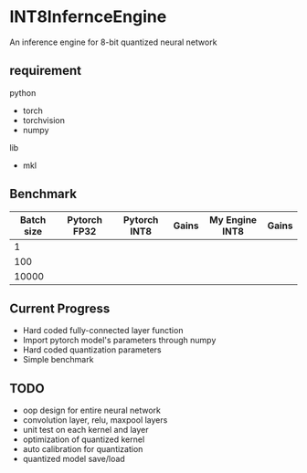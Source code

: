 # INT8InfernceEngine
An inference engine for 8-bit quantized neural network

## requirement
python
* torch
* torchvision
* numpy

lib
* mkl

## Benchmark

|Batch size|Pytorch FP32|Pytorch INT8|Gains|My Engine INT8|Gains|
|---|---|---|---|---|---|
|1|
|100|
|10000|


## Current Progress

* Hard coded fully-connected layer function
* Import pytorch model's parameters through numpy
* Hard coded quantization parameters
* Simple benchmark

## TODO

* oop design for entire neural network
* convolution layer, relu, maxpool layers
* unit test on each kernel and layer
* optimization of quantized kernel
* auto calibration for quantization
* quantized model save/load
